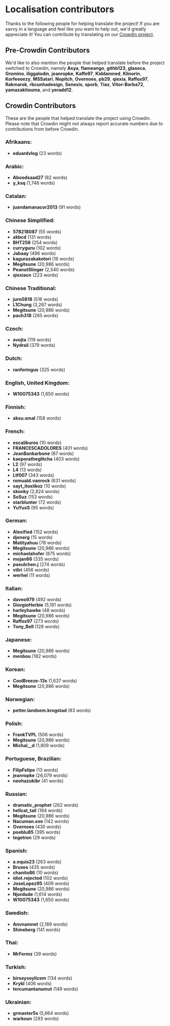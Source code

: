 # Localisation contributors
Thanks to the following people for helping translate the project! If you are savvy in a language and feel like you want to help out, we'd greatly appreciate it! You can contribute by translating on our [Crowdin project](https://crowdin.com/project/rdr2rdomap).

## Pre-Crowdin Contributors
We'd like to also mention the people that helped translate before the project switched to Crowdin, namely **Asya**, **flameango**, **githb123**, **glaseca**, **Gromino**, **iliggalodin**, **jeanropke**, **Kaffe97**, **Kiddamned**, **Klinorin**, **Korfeeeezy**, **MSSatari**, **Nopitch**, **Overnoes**, **pb29**, **qiexia**, **Raffox97**, **Rakmarok**, **rbcunhadesign**, **Senexis**, **sporb**, **Tiax**, **Vitor-Borba72**, **yamazakitouma**, and **yeradd12**.

## Crowdin Contributors
These are the people that helped translate the project using Crowdin. Please note that Crowdin might not always report accurate numbers due to contributions from before Crowdin.

### Afrikaans:
  - **eduardvlog** (23 words)

### Arabic:
  - **Aboodsaad27** (82 words)
  - **y_ksq** (1,748 words)

### Catalan:
  - **juandamanacor2013** (91 words)

### Chinese Simplified:
  - **578218087** (55 words)
  - **akbcd** (131 words)
  - **BHT256** (254 words)
  - **curryguru** (102 words)
  - **Jabaay** (496 words)
  - **kagurazakakotori** (16 words)
  - **Megitsune** (20,986 words)
  - **PeanutSlinger** (2,540 words)
  - **qiexiacn** (223 words)

### Chinese Traditional:
  - **jurn0818** (516 words)
  - **L1Chung** (3,267 words)
  - **Megitsune** (20,986 words)
  - **pach318** (265 words)

### Czech:
  - **avojta** (119 words)
  - **Nydrail** (379 words)

### Dutch:
  - **ranforingus** (325 words)

### English, United Kingdom:
  - **W10075343** (1,650 words)

### Finnish:
  - **aksu.smal** (158 words)

### French:
  - **escaliburos** (10 words)
  - **FRANCESCADOLORES** (401 words)
  - **JeanBankarbone** (87 words)
  - **kaeporatheglitcha** (403 words)
  - **L2** (97 words)
  - **L4** (13 words)
  - **Ltf007** (343 words)
  - **romuald.vanrock** (631 words)
  - **sayt_itoxiikoz** (10 words)
  - **skonky** (2,824 words)
  - **SoSuz** (153 words)
  - **starblunter** (72 words)
  - **YuYusS** (95 words)

### German:
  - **Alexified** (152 words)
  - **djenerg** (15 words)
  - **Matityahuu** (78 words)
  - **Megitsune** (20,986 words)
  - **michaelahofer** (875 words)
  - **mojan66** (335 words)
  - **paeulchen.j** (274 words)
  - **viliri** (456 words)
  - **werhel** (11 words)

### Italian:
  - **daveo979** (492 words)
  - **GiorgioHerbie** (5,191 words)
  - **harleyhawke** (48 words)
  - **Megitsune** (20,986 words)
  - **Raffox97** (273 words)
  - **Tony_Bell** (128 words)

### Japanese:
  - **Megitsune** (20,986 words)
  - **menbou** (182 words)

### Korean:
  - **CoolBreeze-13s** (1,637 words)
  - **Megitsune** (20,986 words)

### Norwegian:
  - **petter.landsem.krogstad** (83 words)

### Polish:
  - **FrankTVPL** (506 words)
  - **Megitsune** (20,986 words)
  - **Michal__d** (1,809 words)

### Portuguese, Brazilian:
  - **FilipFelipe** (13 words)
  - **jeanropke** (26,079 words)
  - **neohazukibr** (41 words)

### Russian:
  - **dramatic_prophet** (262 words)
  - **hellcat_tail** (164 words)
  - **Megitsune** (20,986 words)
  - **Nacuman.exe** (142 words)
  - **Overnoes** (430 words)
  - **poeblu85** (395 words)
  - **tegetron** (29 words)

### Spanish:
  - **a.equis23** (263 words)
  - **Bruxes** (435 words)
  - **chanito86** (10 words)
  - **idiot.rejected** (102 words)
  - **JoseLopez95** (409 words)
  - **Megitsune** (20,986 words)
  - **Njordude** (1,614 words)
  - **W10075343** (1,650 words)

### Swedish:
  - **Anvnamnet** (2,189 words)
  - **Shineberg** (141 words)

### Thai:
  - **MrFermz** (39 words)

### Turkish:
  - **birseysoylicem** (134 words)
  - **Krykl** (406 words)
  - **tercumantanumut** (149 words)

### Ukrainian:
  - **grmaster5s** (5,664 words)
  - **warkoun** (293 words)


